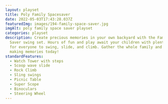 ```yaml
---
layout: playset
title: Poly Family Spacesaver
date: 2022-05-03T17:43:28.037Z
featuredImg: images/194-family-space-saver.jpg
imgAlt: poly family space saver playset
categories: playset
description: Create precious memories in your own backyard with the Family Space
  Saver swing set. Hours of fun and play await your children with plenty of room
  for everyone to swing, slide, and climb. Gather the whole family and start
  making memories today!
standardFeatures:
  - Watch Tower with steps
  - Scoop wave slide
  - Rock Climb
  - Sling swings
  - Picnic Table
  - Super Scope
  - Binoculars
  - Steering Wheel
---
```

